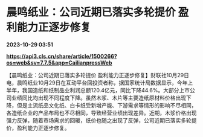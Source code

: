 # 晨鸣纸业：公司近期已落实多轮提价 盈利能力正逐步修复

**2023-10-29 03:51**

**https://api3.cls.cn/share/article/1500266?os=web&sv=7.7.5&app=CailianpressWeb**

【晨鸣纸业：公司近期已落实多轮提价 盈利能力正逐步修复】财联社10月29日电，晨鸣纸业10月29日在互动平台回投资者称，据国家统计局数据显示，今年上半年，我国造纸和纸制品业利润总额120.4亿元，同比下降44.6%。大部分上市公司业绩同比均出现不同程度下降。虽然木浆、木片等主要造纸原材料价格出现下降，但是主流纸品文化纸、白卡纸受新增产能、下游需求等情形的影响不尽相同，各造纸企业的产品布局也不尽相同，导致经营业绩出现差异。近期，木浆价格出现强力反弹，随着市场需求的回暖，纸价也随之出现了反弹，公司近期已落实多轮提价，盈利能力正逐步修复。